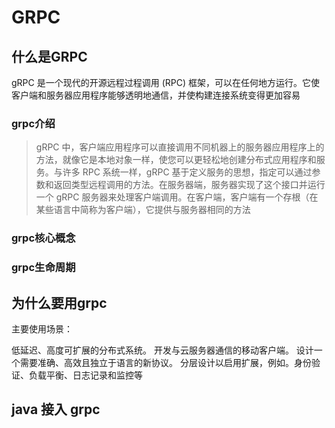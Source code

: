 # GRPC

## 什么是GRPC
gRPC 是一个现代的开源远程过程调用 (RPC) 框架，可以在任何地方运行。它使客户端和服务器应用程序能够透明地通信，并使构建连接系统变得更加容易

### grpc介绍
>gRPC 中，客户端应用程序可以直接调用不同机器上的服务器应用程序上的方法，就像它是本地对象一样，使您可以更轻松地创建分布式应用程序和服务。与许多 RPC 系统一样，gRPC 基于定义服务的思想，指定可以通过参数和返回类型远程调用的方法。在服务器端，服务器实现了这个接口并运行一个 gRPC 服务器来处理客户端调用。在客户端，客户端有一个存根（在某些语言中简称为客户端），它提供与服务器相同的方法
   
### grpc核心概念

### grpc生命周期

## 为什么要用grpc

主要使用场景：

低延迟、高度可扩展的分布式系统。
开发与云服务器通信的移动客户端。
设计一个需要准确、高效且独立于语言的新协议。
分层设计以启用扩展，例如。身份验证、负载平衡、日志记录和监控等

## java 接入 grpc

